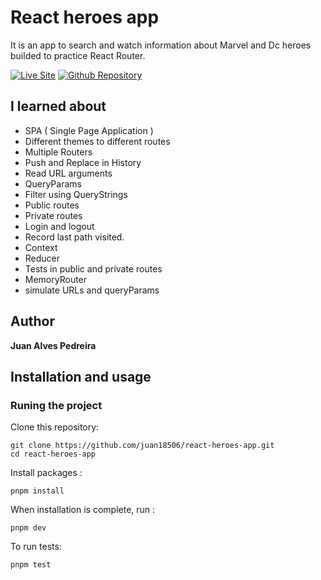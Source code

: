 # React heroes app

It is an app to search and watch information about Marvel and Dc heroes builded to practice React Router.

[![Live Site](https://img.shields.io/static/v1?label=&message=Live%20Site&color=167200&style=for-the-badge)](https://juan18506.github.io/react-heroes-app/)
[![Github Repository](https://img.shields.io/static/v1?label=&message=Github%20Repository&color=000000&style=for-the-badge&logo=github&logoColor=white)](https://github.com/juan18506/react-heroes-app/)

## I learned about
  - SPA ( Single Page Application )
  - Different themes to different routes
  - Multiple Routers
  - Push and Replace in History
  - Read URL arguments
  - QueryParams
  - Filter using QueryStrings
  - Public routes  
  - Private routes  
  - Login and logout  
  - Record last path visited.
  - Context 
  - Reducer    
  - Tests in public and private routes
  - MemoryRouter
  - simulate URLs and queryParams

## Author 

**Juan Alves Pedreira**

## Installation and usage

### Runing the project

Clone this repository: 

```
git clone https://github.com/juan18506/react-heroes-app.git
cd react-heroes-app
```

Install packages :

```
pnpm install
```

When installation is complete, run :

```
pnpm dev
```

To run tests:

```
pnpm test
```
